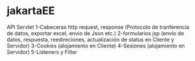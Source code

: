 # jakartaEE
API Servlet
1-Cabeceras http request, response (Protocolo de tranferencia de datos, exportar excel, envio de Json etc.)
2-formularios jsp (envio de datos, respuesta, reedireciones, actualización de status en Cliente y Servidor)
3-Cookies (alojamiento en Cliente)
4-Sesiones (alojamiento en Servidor)
5-Listeners y Filter

